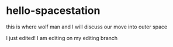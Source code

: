 # hello-spacestation
this is where wolf man and I will discuss our move into outer space

I just edited!
I am editing on my editing branch
